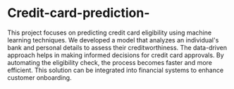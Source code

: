 # Credit-card-prediction-

This project focuses on predicting credit card eligibility using machine learning techniques.
We developed a model that analyzes an individual's bank and personal details to assess their creditworthiness.
The data-driven approach helps in making informed decisions for credit card approvals.
By automating the eligibility check, the process becomes faster and more efficient.
This solution can be integrated into financial systems to enhance customer onboarding.
